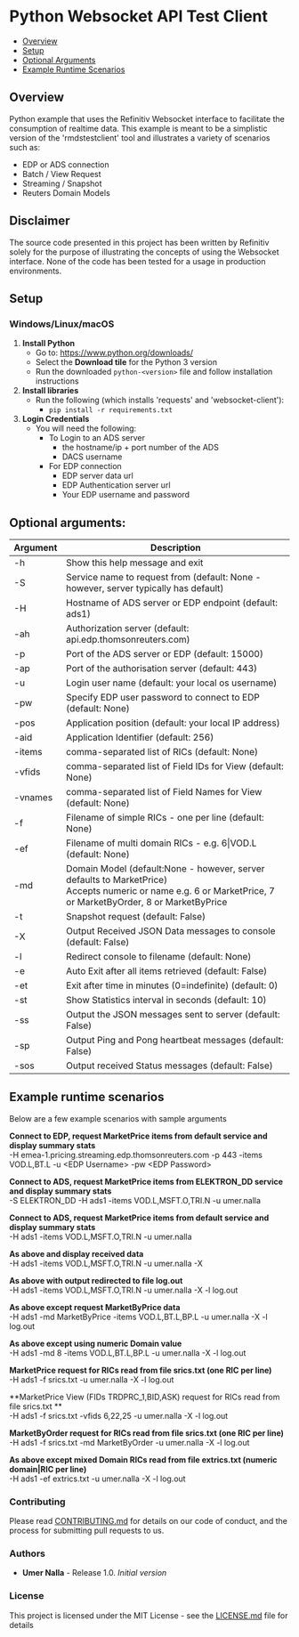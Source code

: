 # Python Websocket API Test Client  

* [Overview](#overview)
* [Setup](#setup)
* [Optional Arguments](#arguments)
* [Example Runtime Scenarios](#runtime)

## <a id="overview"></a>Overview 

Python example that uses the Refinitiv Websocket interface to facilitate the consumption of realtime data.
This example is meant to be a simplistic version of the 'rmdstestclient' tool and illustrates a variety of scenarios such as:  
* EDP or ADS connection
* Batch / View Request
* Streaming / Snapshot
* Reuters Domain Models

## Disclaimer  
The source code presented in this project has been written by Refinitiv solely for the purpose of illustrating the concepts of using the Websocket interface.  None of the code has been tested for a usage in production environments.

## <a id="setup"></a>Setup 
### Windows/Linux/macOS
1. __Install Python__
    - Go to: <https://www.python.org/downloads/>
    - Select the __Download tile__ for the Python 3 version
    - Run the downloaded `python-<version>` file and follow installation instructions
2. __Install libraries__
    - Run the following (which installs 'requests' and 'websocket-client'):
      - `pip install -r requirements.txt`
3. __Login Credentials__
    - You will need the following:
      - To Login to an ADS server 
        - the hostname/ip + port number of the ADS  
        - DACS username  
      - For EDP connection  
        - EDP server data url
        - EDP Authentication server url
        - Your EDP username and password
  

## <a id="arguments"></a>Optional arguments:  


| Argument | Description                              |
|-----------|------------------------------------------|
| -h        | Show this help message and exit          |
| -S        | Service name to request from (default: None - however, server typically has default) |
| -H        | Hostname of ADS server or EDP endpoint (default: ads1) |
| -ah       | Authorization server (default: api.edp.thomsonreuters.com) |
| -p        | Port of the ADS server or EDP (default: 15000) |
| -ap       | Port of the authorisation server (default: 443) |
| -u        | Login user name (default: your local os username) |
| -pw       | Specify EDP user password to connect to EDP (default: None) |
| -pos      | Application position (default: your local IP address) |
| -aid      | Application Identifier (default: 256)    |
| -items    | comma-separated list of RICs (default: None) |
| -vfids    | comma-separated list of Field IDs for View (default: None) |
| -vnames   | comma-separated list of Field Names for View (default: None) |
| -f        | Filename of simple RICs - one per line (default: None) |
| -ef       | Filename of multi domain RICs - e.g. 6\|VOD.L (default: None) |
| -md       | Domain Model (default:None - however, server defaults to MarketPrice)<br>Accepts numeric or name e.g. 6 or MarketPrice, 7 or MarketByOrder, 8 or MarketByPrice  |
| -t        | Snapshot request (default: False)        |
| -X        | Output Received JSON Data messages to console (default: False) |
| -l        | Redirect console to filename (default: None) |
| -e        | Auto Exit after all items retrieved (default: False) |
| -et       | Exit after time in minutes (0=indefinite) (default: 0) |
| -st       | Show Statistics interval in seconds (default: 10) |
| -ss       | Output the JSON messages sent to server (default: False) |
| -sp       | Output Ping and Pong heartbeat messages (default: False) |
| -sos      | Output received Status messages (default: False) |


 

    
  
## <a id="runtime"></a>Example runtime scenarios  
Below are a few example scenarios with sample arguments

**Connect to EDP, request MarketPrice items from default service and display summary stats**  
    -H emea-1.pricing.streaming.edp.thomsonreuters.com -p 443 -items VOD.L,BT.L -u \<EDP Username\> -pw \<EDP Password\>   
    
**Connect to ADS, request MarketPrice items from ELEKTRON_DD service and display summary stats**  
    -S ELEKTRON_DD -H ads1 -items VOD.L,MSFT.O,TRI.N -u umer.nalla
    
**Connect to ADS, request MarketPrice items from default service and display summary stats**  
    -H ads1 -items VOD.L,MSFT.O,TRI.N -u umer.nalla

**As above and display received data**  
    -H ads1 -items VOD.L,MSFT.O,TRI.N -u umer.nalla -X

**As above with output redirected to file log.out**  
    -H ads1 -items VOD.L,MSFT.O,TRI.N -u umer.nalla -X -l log.out

**As above except request MarketByPrice data**  
    -H ads1 -md MarketByPrice -items VOD.L,BT.L,BP.L -u umer.nalla -X -l log.out

**As above except using numeric Domain value**  
    -H ads1 -md 8 -items VOD.L,BT.L,BP.L -u umer.nalla -X -l log.out

**MarketPrice request for RICs read from file srics.txt (one RIC per line)**  
    -H ads1 -f srics.txt -u umer.nalla -X -l log.out 

**MarketPrice View (FIDs TRDPRC_1,BID,ASK) request for RICs read from file srics.txt **  
    -H ads1 -f srics.txt -vfids 6,22,25 -u umer.nalla -X -l log.out 

**MarketByOrder request for RICs read from file srics.txt (one RIC per line)**  
    -H ads1 -f srics.txt -md MarketByOrder -u umer.nalla -X -l log.out

**As above except mixed Domain RICs read from file extrics.txt (numeric domain|RIC per line)**  
    -H ads1 -ef extrics.txt -u umer.nalla -X -l log.out


### <a id="contributing"></a>Contributing

Please read [CONTRIBUTING.md](https://gist.github.com/PurpleBooth/b24679402957c63ec426) for details on our code of conduct, and the process for submitting pull requests to us.

### <a id="authors"></a>Authors

* **Umer Nalla** - Release 1.0.  *Initial version*

### <a id="license"></a>License

This project is licensed under the MIT License - see the [LICENSE.md](LICENSE.md) file for details
    
